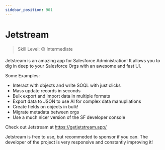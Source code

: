 ```yaml
---
sidebar_position: 901
---
```

# Jetstream

> Skill Level: 🟡 Intermediate

Jetstream is an amazing app for Salesforce Administration!  It allows you to dig in deep to your Salesforce Orgs with an awesome and fast UI.  

Some Examples:
- Interact with objects and write SOQL with just clicks
- Mass update records in seconds
- Bulk export and import data in multiple formats
- Export data to JSON to use AI for complex data manupliations
- Create fields on objects in bulk!
- Migrate metadata between orgs
- Use a much nicer version of the SF developer console

Check out Jetstream at https://getjetstream.app/ 

Jetstream is free to use, but recommeded to sponsor if you can.  The developer of the project is very responsive and constantly improving it!